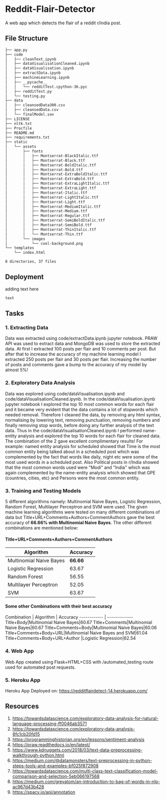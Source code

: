 # Reddit-Flair-Detector
A web app which detects the flair of a reddit r/india post.

## File Structure
```bash
├── app.py
├── code
│   ├── cleanText.ipynb
│   ├── dataVisualisationCleaned.ipynb
│   ├── dataVisualisation.ipynb
│   ├── extractData.ipynb
│   ├── machineLearning.ipynb
│   ├── __pycache__
│   │   └── redditTest.cpython-36.pyc
│   ├── redditTest.py
│   └── testing.py
├── data
│   ├── cleansedData300.csv
│   ├── cleansedData.csv
│   └── finalModel.sav
├── LICENSE
├── nltk.txt
├── Procfile
├── README.md
├── requirements.txt
├── static
│   └── assets
│       ├── fonts
│       │   ├── Montserrat-BlackItalic.ttf
│       │   ├── Montserrat-Black.ttf
│       │   ├── Montserrat-BoldItalic.ttf
│       │   ├── Montserrat-Bold.ttf
│       │   ├── Montserrat-ExtraBoldItalic.ttf
│       │   ├── Montserrat-ExtraBold.ttf
│       │   ├── Montserrat-ExtraLightItalic.ttf
│       │   ├── Montserrat-ExtraLight.ttf
│       │   ├── Montserrat-Italic.ttf
│       │   ├── Montserrat-LightItalic.ttf
│       │   ├── Montserrat-Light.ttf
│       │   ├── Montserrat-MediumItalic.ttf
│       │   ├── Montserrat-Medium.ttf
│       │   ├── Montserrat-Regular.ttf
│       │   ├── Montserrat-SemiBoldItalic.ttf
│       │   ├── Montserrat-SemiBold.ttf
│       │   ├── Montserrat-ThinItalic.ttf
│       │   └── Montserrat-Thin.ttf
│       └── images
│           └── cool-background.png
└── templates
    └── index.html

8 directories, 37 files

```

## Deployment

adding text here

```bash
text
```

## Tasks

### 1. Extracting Data
Data was extracted using code/extractData.ipynb jupyter notebook. PRAW API was used to extract data and MongoDB was used to store the extracted data. At first I extracted 100 posts per flair and 10 comments per post. But after that to increase the accuracy of my machine learning model I extracted 250 posts per flair and 30 posts per flair. Increasing the number of posts and comments gave a bump to the accuracy of my model by almost 5%!

### 2. Exploratory Data Analysis
Data was explored using code/dataVisualisation.ipynb and code/dataVisualisationCleaned.ipynb. In the code/dataVisualisation.ipynb jupyter notebook I explored the top 10 most common words for each flair and it became very evident that the data contains a lot of stopwords which needed removal. Therefore I cleaned the data, by removing any html syntax, normalising by lowering text, removing punctuation, removing numbers and finally removing stop words, before doing any further analysis of the text data.
Thus in the code/dataVisualisationCleaned.ipynb I performed name-entity analysis and explored the top 10 words for each flair for cleaned data. The combination of the 2 gave excellent complimentary results! For example: named entity analysis for scheduled showed that Time is the most common entity being talked about in a scheduled post which was complemented by the fact that words like daily, night etc were some of the most used words in a scheduled post. Also Political posts in r/India showed that the most common words used were "Modi" and "India" which was again complemented by the name-entity analysis which showed that GPE (countries, cities, etc) and Persons were the most common entity.

### 3. Training and Testing Models 
5 different algorithms namely: Multinomial Naive Bayes, Logistic Regression, Random Forest, Multilayer Perceptron and SVM were used. The given machine learning algorithms were tested on many different combinations of data but Title+URL+Comments+Authors+CommentAuthors gave the best accuracy of **66.66% with Multinomial Naive Bayes**. The other different combinations are mentioned below:
#### Title+URL+Comments+Authors+CommentAuthors
**Algorithm** | **Accuracy**
------------ | -------------
Multinomial Naive Bayes | **66.66**
Logistic Regression | 63.67
Random Forest | 56.55
Multilayer Perceptron | 52.05
SVM | 63.67

#### Some other Combinations with their best accuracy
Combination | Algorithm | Accuracy
------------ | -------------
Title+Body|Multinomial Naive Bayes|60.67
Title+Comments|Multinomial Naive Bayes|60.67
Title+Comments+Body|Multinomial Naive Bayes|60.06
Title+Comments+Body+URL|Multinomial Naive Bayes and SVM|61.04
Title+Comments+Body+URL+Author |Logistic Regression|62.54

### 4. Web App
Web App created using Flask+HTML+CSS with /automated_testing route used for automated post requests.

### 5. Heroku App
Heroku App Deployed on: https://redditflairdetect-14.herokuapp.com/

## Resources

1. https://towardsdatascience.com/exploratory-data-analysis-for-natural-language-processing-ff0046ab3571
2. https://towardsdatascience.com/exploratory-data-analysis-8fc1cb20fd15
3. https://programminghistorian.org/en/lessons/sentiment-analysis
4. https://praw.readthedocs.io/en/latest/
5. https://www.kdnuggets.com/2018/03/text-data-preprocessing-walkthrough-python.html
6. https://medium.com/@datamonsters/text-preprocessing-in-python-steps-tools-and-examples-bf025f872908
7. https://towardsdatascience.com/multi-class-text-classification-model-comparison-and-selection-5eb066197568
8. https://medium.com/greyatom/an-introduction-to-bag-of-words-in-nlp-ac967d43b428
9. https://spacy.io/api/annotation
